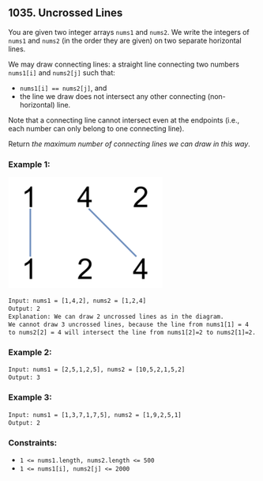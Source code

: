 ## 1035. Uncrossed Lines

You are given two integer arrays ```nums1``` and ```nums2```. We write the integers of ```nums1``` and ```nums2``` (in the order they are given) on two separate horizontal lines.

We may draw connecting lines: a straight line connecting two numbers ```nums1[i]``` and ```nums2[j]``` such that:

* ```nums1[i] == nums2[j]```, and
* the line we draw does not intersect any other connecting (non-horizontal) line.

Note that a connecting line cannot intersect even at the endpoints (i.e., each number can only belong to one connecting line).

Return *the maximum number of connecting lines we can draw in this way*.

### Example 1:

![Example 1](images/example1.png)

```
Input: nums1 = [1,4,2], nums2 = [1,2,4]
Output: 2
Explanation: We can draw 2 uncrossed lines as in the diagram.
We cannot draw 3 uncrossed lines, because the line from nums1[1] = 4 to nums2[2] = 4 will intersect the line from nums1[2]=2 to nums2[1]=2.
```
### Example 2:
```
Input: nums1 = [2,5,1,2,5], nums2 = [10,5,2,1,5,2]
Output: 3
```
### Example 3:
```
Input: nums1 = [1,3,7,1,7,5], nums2 = [1,9,2,5,1]
Output: 2
```

### Constraints:

* ```1 <= nums1.length, nums2.length <= 500```
* ```1 <= nums1[i], nums2[j] <= 2000```